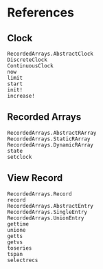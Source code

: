 # References

## Clock

```@docs
RecordedArrays.AbstractClock
DiscreteClock
ContinuousClock
now
limit
start
init!
increase!
```

## Recorded Arrays

```@docs
RecordedArrays.AbstractRArray
RecordedArrays.StaticRArray
RecordedArrays.DynamicRArray
state
setclock
```

## View Record

```@docs
RecordedArrays.Record
record
RecordedArrays.AbstractEntry
RecordedArrays.SingleEntry
RecordedArrays.UnionEntry
gettime
unione
getts
getvs
toseries
tspan
selectrecs
```
